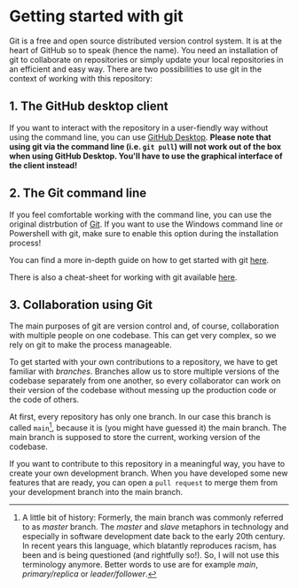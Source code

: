 # Getting started with git

Git is a free and open source distributed version control system. It is at the
heart of GitHub so to speak (hence the name). You need an installation of git
to collaborate on repositories or simply update your local repositories in
an efficient and easy way. There are two possibilities to use git in the
context of working with this repository:

## 1. The GitHub desktop client

If you want to interact with the repository in a user-fiendly way without
using the command line, you can use [GitHub Desktop](https://desktop.github.com/).
**Please note that using git via the command line (i.e. `git pull`) will not
work out of the box when using GitHub Desktop. You'll have to use the graphical
interface of the client instead!**

## 2. The Git command line

If you feel comfortable working with the command line, you can use the original
distrbution of [Git](https://git-scm.com/). If you want to use the Windows
command line or Powershell with git, make sure to enable this option during
the installation process!

You can find a more in-depth guide on how to get started with git [here](https://github.com/git-guides/install-git).

There is also a cheat-sheet for working with git available [here](https://about.gitlab.com/images/press/git-cheat-sheet.pdf).

## 3. Collaboration using Git

The main purposes of git are version control and, of course, collaboration
with multiple people on one codebase. This can get very complex, so we rely
on git to make the process manageable.

To get started with your own contributions to a repository, we have to
get familiar with *branches*. Branches allow us to store multiple versions
of the codebase separately from one another, so every collaborator can work
on their version of the codebase without messing up the production code or the
code of others.

At first, every repository has only one branch. In our case this branch is
called `main`[^1], because it is (you might have guessed it) the main branch.
The main branch is supposed to store the current, working version of the
codebase.

If you want to contribute to this repository in a meaningful way, you have to
create your own development branch. When you have developed some new features
that are ready, you can open a `pull request` to merge them from your
development branch into the main branch.


[^1]: A little bit of history: Formerly, the main branch was commonly referred
to as *master* branch. The *master* and *slave* metaphors in technology and
especially in software development date back to the early 20th century. In
recent years this language, which blatantly reproduces racism, has been and is
being questioned (and rightfully so!). So, I will not use this terminology
anymore. Better words to use are for example *main*, *primary/replica* or
*leader/follower*.